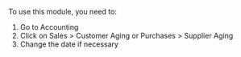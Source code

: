 To use this module, you need to:

1.  Go to Accounting
2.  Click on Sales \> Customer Aging or Purchases \> Supplier Aging
3.  Change the date if necessary
